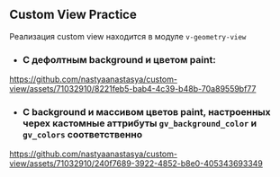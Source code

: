 ## Custom View Practice
Реализация custom view находится в модуле ```v-geometry-view```

- ### С дефолтным background и цветом paint:
https://github.com/nastyaanastasya/custom-view/assets/71032910/8221feb5-bab4-4c39-b48b-70a89559bf77

- ### С background и массивом цветов paint, настроенных черех кастомные аттрибуты ```gv_background_color``` и ```gv_colors``` соответственно
https://github.com/nastyaanastasya/custom-view/assets/71032910/240f7689-3922-4852-b8e0-405343693349
